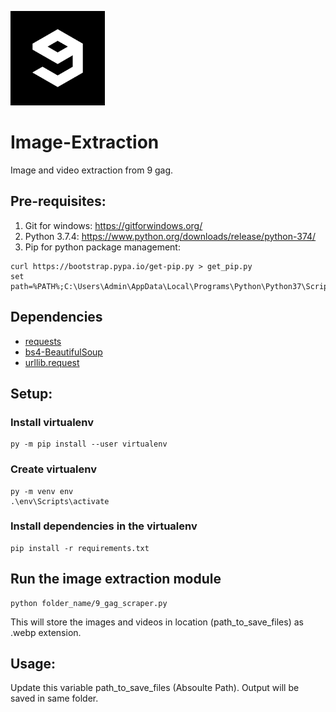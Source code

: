 ![GitHub Logo](9gag.png)

# Image-Extraction

Image and video extraction from 9 gag.

## Pre-requisites:
1. Git for windows: https://gitforwindows.org/
2. Python 3.7.4: https://www.python.org/downloads/release/python-374/
3. Pip for python package management: 
  ```
  curl https://bootstrap.pypa.io/get-pip.py > get_pip.py
  set path=%PATH%;C:\Users\Admin\AppData\Local\Programs\Python\Python37\Scripts
  ```
  
## Dependencies
- [requests](https://pypi.org/project/requests/)
- [bs4-BeautifulSoup](https://pypi.org/project/BeautifulSoup/)
- [urllib.request](https://docs.python.org/3/library/urllib.request.html)  
  
## Setup:
### Install virtualenv
```
py -m pip install --user virtualenv
```
### Create virtualenv
```
py -m venv env
.\env\Scripts\activate
```
### Install dependencies in the virtualenv
```
pip install -r requirements.txt
```

## Run the image extraction module
```
python folder_name/9_gag_scraper.py
```
This will store the images and videos in location (path_to_save_files) as .webp extension.

## Usage:
Update this variable path_to_save_files (Absoulte Path).
Output will be saved in same folder.

